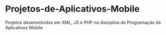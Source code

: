 # Projetos-de-Aplicativos-Mobile
Projetos desenvolvidos em XML, JS e PHP na disciplina de Programação de Aplicativos Mobile
